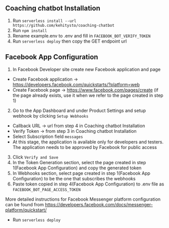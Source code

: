 ## Coaching chatbot Installation

1. Run `serverless install --url https://github.com/kehitysto/coaching-chatbot`
2. Run `npm install`
3. Rename example.env to .env and fill in `FACEBOOK_BOT_VERIFY_TOKEN`
4. Run `serverless deploy` then copy the GET endpoint url

## Facebook App Configuration

1. In Facebook Developer site create new Facebook application and page
  * Create Facebook application -> https://developers.facebook.com/quickstarts/?platform=web
  * Create Facebook page -> https://www.facebook.com/pages/create (if the page already exists, use it when we refer to the page created in step 1)
2. Go to the App Dashboard and under Product Settings and setup webhook by clicking `Setup Webhooks`
  * Callback URL -> url from step 4 in Coaching chatbot Installation
  * Verify Token -> from step 3 in Coaching chatbot Installation
  * Select Subscription field `messages` 
  * At this stage, the application is available only for developers and testers. The application needs to be approved by Facebook for public access
3. Click `Verify and Save`
4. In the Token Generation section, select the page created in step 1(Facebook App Configuration) and copy the generated token
5. In Webhooks section, select page created in step 1(Facebook App Configuration) to be the one that subscribes the webhooks
6. Paste token copied in step 4(Facebook App Configuration) to .env file as `FACEBOOK_BOT_PAGE_ACCESS_TOKEN`

More detailed instructions for Facebook Messenger platform configuration can be found from https://developers.facebook.com/docs/messenger-platform/quickstart/

- Run `serverless deploy`
